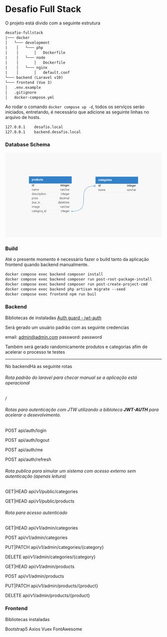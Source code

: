# Desafio Full Stack

O projeto está divido com a seguinte estrutura

```
desafio-fullstack
|─── docker
│   └─── development
|    │   └─── php
|    │       │   Dockerfile
|    │   └─── node
|    │       │   Dockerfile
|    │   └─── nginx
|    │       │   default.conf
└─── backend (Laravel v10)
└─── frontend (Vue 3)
│   .env.example
│   .gitignore
│   docker-compose.yml
```

Ao rodar o comando `docker compose up -d`, todos os serviços serão iniciados, entretando, é necessário que adicione as seguinte linhas no arquivo de hosts.

```
127.0.0.1    desafio.local
127.0.0.1    backend.desafio.local
```

### Database Schema

<img src="schema-database-desafio-fullstack.png" title="Schema Database Mysql" alt="Schema Database Mysql" data-align="center">

### Build
Até o presente momento é necessário fazer o build tanto da aplicação frontend quando backend manualmente.

```
docker compose exec backend composer install
docker compose exec backend composer run post-root-package-install
docker compose exec backend composer run post-create-project-cmd
docker compose exec backend php artisan migrate --seed
docker compose exec frontend npm run buil
```


### Backend

Bibliotecas de instaladas
[Auth guard - jwt-auth](https://jwt-auth.readthedocs.io/en/develop/auth-guard/)


Será gerado um usuário padrão com as seguinte credencias

email: admin@admin.com
password: password

Também será gerado randomicamente produtos e categorias afim de acelerar o processo te testes

---

No backendHá as seguinte rotas

###### Rota padrão do laravel para checar manual se a aplicação está operacional

/


###### Rotas para autenticação com JTW utilizando a bibloteca **JWT-AUTH** para acelerar o desevolvimento.

POST api/auth/login

POST api/auth/logout

POST api/auth/me

POST api/auth/refresh


###### Rota publica para simular um sistema com acesso externo sem autenticação (apenas leitura)

GET|HEAD api/v1/public/categories

GET|HEAD api/v1/public/products



###### Rota para acesso autenticado

GET|HEAD api/v1/admin/categories

POST api/v1/admin/categories

PUT|PATCH api/v1/admin/categories/{category}

DELETE api/v1/admin/categories/{category}

GET|HEAD api/v1/admin/products

POST api/v1/admin/products

PUT|PATCH api/v1/admin/products/{product}

DELETE api/v1/admin/products/{product}



### Frontend

Bibliotecas instaladas

Bootstrap5
Axios
Vuex
FontAwesome
